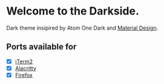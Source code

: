 # Welcome to the Darkside.

Dark theme insipired by Atom One Dark and [Material Design](https://material.io/).

## Ports available for
- [X] [iTerm2](./iTerm2/)
- [X] [Alacritty](./Alacritty)
- [X] [Firefox](./Firefox)
